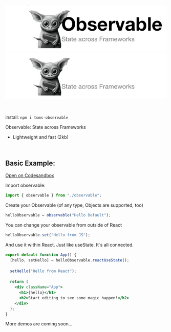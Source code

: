 ![Observable (light mode)](./img/observable-header-light.png#gh-light-mode-only)
![Observable (dark mode)](./img/observable-header-dark.png#gh-dark-mode-only)

<br>

install: `npm i toms-observable`

Observable: State across Frameworks

- Lightweight and fast (2kb)
<br>



## Basic Example:
[Open on Codesandbox](https://codesandbox.io/p/sandbox/broken-dust-dd33md)

Import observable:
```jsx
import { observable } from "./observable";
```
Create your Observable (of any type, Objects are supported, too)
```jsx
helloObservable = observable("Hello Default");
```
You can change your observable from outside of React
```jsx
helloObservable.set("Hello from JS");
```
And use it within React. Just like useState. It´s all connected.
```jsx
export default function App() {
  [hello, setHello] = helloObservable.reactUseState();
  
  setHello("Hello from React");

  return (
    <div className="App">
      <h1>{hello}</h1>
      <h2>Start editing to see some magic happen!</h2>
    </div>
  );
}
```

More demos are coming soon...
